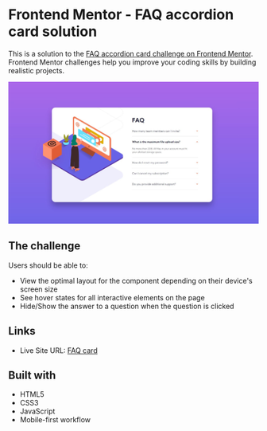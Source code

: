 # Frontend Mentor - FAQ accordion card solution

This is a solution to the [FAQ accordion card challenge on Frontend Mentor](https://www.frontendmentor.io/challenges/faq-accordion-card-XlyjD0Oam). Frontend Mentor challenges help you improve your coding skills by building realistic projects.

![Completed challenge](images/final.jpg)

## The challenge

Users should be able to:

- View the optimal layout for the component depending on their device's screen size
- See hover states for all interactive elements on the page
- Hide/Show the answer to a question when the question is clicked

## Links

- Live Site URL: [FAQ card](https://rstrzelczyk98.github.io/faq-accordion-card/)

## Built with

- HTML5
- CSS3
- JavaScript
- Mobile-first workflow
